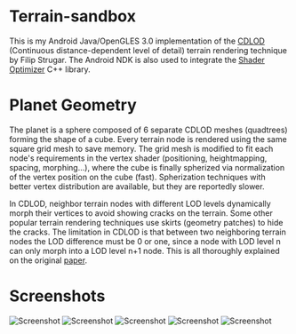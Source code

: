 # Terrain-sandbox
This is my Android Java/OpenGLES 3.0 implementation of the [CDLOD](https://github.com/fstrugar/CDLOD) (Continuous distance-dependent level of detail) terrain rendering technique by Filip Strugar. The Android NDK is also used to integrate the [Shader Optimizer](https://github.com/aras-p/glsl-optimizer) C++ library.

# Planet Geometry
The planet is a sphere composed of 6 separate CDLOD meshes (quadtrees) forming the shape of a cube. Every terrain node is rendered using the same square grid mesh to save memory. The grid mesh is modified to fit each node's requirements in the vertex shader (positioning, heightmapping, spacing, morphing...), where the cube is finally spherized via normalization of the vertex position on the cube (fast). Spherization techniques with better vertex distribution are available, but they are reportedly slower.

In CDLOD, neighbor terrain nodes with different LOD levels dynamically morph their vertices to avoid showing cracks on the terrain. Some other popular terrain rendering techniques use skirts (geometry patches) to hide the cracks. The limitation in CDLOD is that between two neighboring terrain nodes the LOD difference must be 0 or one, since a node with LOD level n can only morph into a LOD level n+1 node. This is all thoroughly explained on the original [paper](https://github.com/fstrugar/CDLOD).

# Screenshots
![Screenshot](https://i.imgur.com/2QXzZA2.png)
![Screenshot](https://i.imgur.com/47dvMxv.png)
![Screenshot](https://i.imgur.com/3DyVid2.png)
![Screenshot](https://user-images.githubusercontent.com/651022/57857850-7c664400-77df-11e9-91d9-d5ca80396498.png)
![Screenshot](https://user-images.githubusercontent.com/651022/57857849-7c664400-77df-11e9-9f68-c56ede2f4ea2.png)
